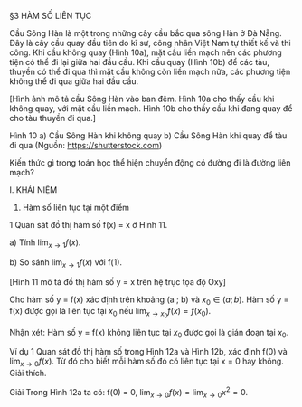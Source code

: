 §3 HÀM SỐ LIÊN TỤC

Cầu Sông Hàn là một trong những cây cầu bắc qua sông Hàn ở Đà Nẵng. Đây là cây cầu quay đầu tiên do kĩ sư, công nhân Việt Nam tự thiết kế và thi công. Khi cầu không quay (Hình 10a), mặt cầu liền mạch nên các phương tiện có thể đi lại giữa hai đầu cầu. Khi cầu quay (Hình 10b) để các tàu, thuyền có thể đi qua thì mặt cầu không còn liền mạch nữa, các phương tiện không thể đi qua giữa hai đầu cầu.

[Hình ảnh mô tả cầu Sông Hàn vào ban đêm. Hình 10a cho thấy cầu khi không quay, với mặt cầu liền mạch. Hình 10b cho thấy cầu khi đang quay để cho tàu thuyền đi qua.]

Hình 10
a) Cầu Sông Hàn khi không quay
b) Cầu Sông Hàn khi quay để tàu đi qua
(Nguồn: https://shutterstock.com)

Kiến thức gì trong toán học thể hiện chuyển động có đường đi là đường liên mạch?

I. KHÁI NIỆM

1. Hàm số liên tục tại một điểm

1 Quan sát đồ thị hàm số f(x) = x ở Hình 11.

a) Tính $\lim_{x \to 1} f(x)$.

b) So sánh $\lim_{x \to 1} f(x)$ với f(1).

[Hình 11 mô tả đồ thị hàm số y = x trên hệ trục tọa độ Oxy]

Cho hàm số y = f(x) xác định trên khoảng (a ; b) và $x_0 \in (a ; b)$. Hàm số y = f(x) được gọi là liên tục tại $x_0$ nếu $\lim_{x \to x_0} f(x) = f(x_0)$.

Nhận xét: Hàm số y = f(x) không liên tục tại $x_0$ được gọi là gián đoạn tại $x_0$.

Ví dụ 1 Quan sát đồ thị hàm số trong Hình 12a và Hình 12b, xác định f(0) và $\lim_{x \to 0} f(x)$. Từ đó cho biết mỗi hàm số đó có liên tục tại x = 0 hay không. Giải thích.

Giải
Trong Hình 12a ta có: f(0) = 0, $\lim_{x \to 0} f(x) = \lim_{x \to 0} x^2 = 0$.
